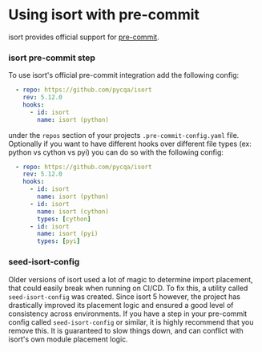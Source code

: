 Using isort with pre-commit
========

isort provides official support for [pre-commit](https://pre-commit.com/).

### isort pre-commit step

To use isort's official pre-commit integration add the following config:

```yaml
  - repo: https://github.com/pycqa/isort
    rev: 5.12.0
    hooks:
      - id: isort
        name: isort (python)
```

under the `repos` section of your projects `.pre-commit-config.yaml` file.  Optionally if you want to have different hooks
over different file types (ex: python vs cython vs pyi) you can do so with the following config:

```yaml
  - repo: https://github.com/pycqa/isort
    rev: 5.12.0
    hooks:
      - id: isort
        name: isort (python)
      - id: isort
        name: isort (cython)
        types: [cython]
      - id: isort
        name: isort (pyi)
        types: [pyi]
```

### seed-isort-config

Older versions of isort used a lot of magic to determine import placement, that could easily break when running on CI/CD.
To fix this, a utility called `seed-isort-config` was created. Since isort 5 however, the project has drastically improved its placement
logic and ensured a good level of consistency across environments.
If you have a step in your pre-commit config called `seed-isort-config` or similar, it is highly recommend that you remove this.
It is guaranteed to slow things down, and can conflict with isort's own module placement logic.
